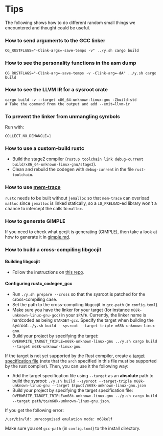 # Tips

The following shows how to do different random small things we encountered and thought could
be useful.

### How to send arguments to the GCC linker

```
CG_RUSTFLAGS="-Clink-args=-save-temps -v" ../y.sh cargo build
```

### How to see the personality functions in the asm dump

```
CG_RUSTFLAGS="-Clink-arg=-save-temps -v -Clink-arg=-dA" ../y.sh cargo build
```

### How to see the LLVM IR for a sysroot crate

```
cargo build -v --target x86_64-unknown-linux-gnu -Zbuild-std
# Take the command from the output and add --emit=llvm-ir
```

### To prevent the linker from unmangling symbols

Run with:

```
COLLECT_NO_DEMANGLE=1
```

### How to use a custom-build rustc

 * Build the stage2 compiler (`rustup toolchain link debug-current build/x86_64-unknown-linux-gnu/stage2`).
 * Clean and rebuild the codegen with `debug-current` in the file `rust-toolchain`.

### How to use [mem-trace](https://github.com/antoyo/mem-trace)

`rustc` needs to be built without `jemalloc` so that `mem-trace` can overload `malloc` since `jemalloc` is linked statically, so a `LD_PRELOAD`-ed library won't a chance to intercept the calls to `malloc`.

### How to generate GIMPLE

If you need to check what gccjit is generating (GIMPLE), then take a look at how to
generate it in [gimple.md](./doc/gimple.md).

### How to build a cross-compiling libgccjit

#### Building libgccjit

 * Follow the instructions on [this repo](https://github.com/cross-cg-gcc-tools/cross-gcc).

#### Configuring rustc_codegen_gcc

 * Run `./y.sh prepare --cross` so that the sysroot is patched for the cross-compiling case.
 * Set the path to the cross-compiling libgccjit in `gcc-path` (in `config.toml`).
 * Make sure you have the linker for your target (for instance `m68k-unknown-linux-gnu-gcc`) in your `$PATH`. Currently, the linker name is hardcoded as being `$TARGET-gcc`. Specify the target when building the sysroot: `./y.sh build --sysroot --target-triple m68k-unknown-linux-gnu`.
 * Build your project by specifying the target: `OVERWRITE_TARGET_TRIPLE=m68k-unknown-linux-gnu ../y.sh cargo build --target m68k-unknown-linux-gnu`.

If the target is not yet supported by the Rust compiler, create a [target specification file](https://docs.rust-embedded.org/embedonomicon/custom-target.html) (note that the `arch` specified in this file must be supported by the rust compiler).
Then, you can use it the following way:

 * Add the target specification file using `--target` as an **absolute** path to build the sysroot: `./y.sh build --sysroot --target-triple m68k-unknown-linux-gnu --target $(pwd)/m68k-unknown-linux-gnu.json`
 * Build your project by specifying the target specification file: `OVERWRITE_TARGET_TRIPLE=m68k-unknown-linux-gnu ../y.sh cargo build --target path/to/m68k-unknown-linux-gnu.json`.

If you get the following error:

```
/usr/bin/ld: unrecognised emulation mode: m68kelf
```

Make sure you set `gcc-path` (in `config.toml`) to the install directory.
